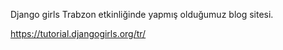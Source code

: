 
Django girls Trabzon etkinliğinde yapmış olduğumuz blog sitesi.

https://tutorial.djangogirls.org/tr/

